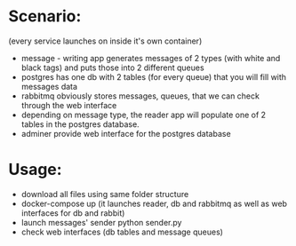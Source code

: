 # Scenario:
(every service launches on inside it's own container)
- message - writing app generates messages of 2 types (with white and black tags) and puts those into 2 different queues
- postgres has one db with 2 tables (for every queue) that you will fill with messages data
- rabbitmq obviously stores messages, queues, that we can check through the web interface
- depending on message type, the reader app will populate one of 2 tables in the
postgres database.
- adminer provide web interface for the postgres database


# Usage:
- download all files using same folder structure
- docker-compose up (it launches reader, db and rabbitmq as well as web interfaces for db and rabbit)
- launch messages' sender python sender.py
- check web interfaces (db tables and message queues)
